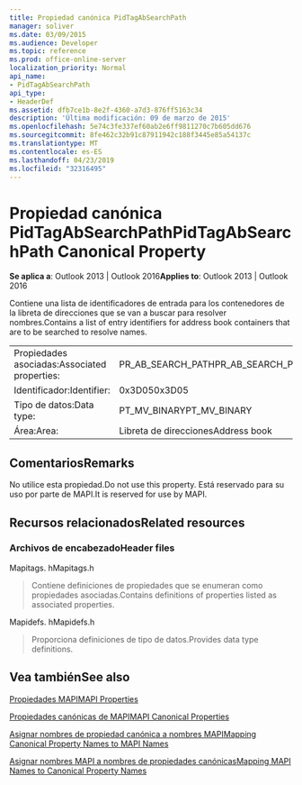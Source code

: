 ```yaml
---
title: Propiedad canónica PidTagAbSearchPath
manager: soliver
ms.date: 03/09/2015
ms.audience: Developer
ms.topic: reference
ms.prod: office-online-server
localization_priority: Normal
api_name:
- PidTagAbSearchPath
api_type:
- HeaderDef
ms.assetid: dfb7ce1b-8e2f-4360-a7d3-876ff5163c34
description: 'Última modificación: 09 de marzo de 2015'
ms.openlocfilehash: 5e74c3fe337ef60ab2e6ff9811270c7b605dd676
ms.sourcegitcommit: 8fe462c32b91c87911942c188f3445e85a54137c
ms.translationtype: MT
ms.contentlocale: es-ES
ms.lasthandoff: 04/23/2019
ms.locfileid: "32316495"
---
```

# <a name="pidtagabsearchpath-canonical-property"></a><span data-ttu-id="3262f-103">Propiedad canónica PidTagAbSearchPath</span><span class="sxs-lookup"><span data-stu-id="3262f-103">PidTagAbSearchPath Canonical Property</span></span>

  
  
<span data-ttu-id="3262f-104">**Se aplica a**: Outlook 2013 | Outlook 2016</span><span class="sxs-lookup"><span data-stu-id="3262f-104">**Applies to**: Outlook 2013 | Outlook 2016</span></span> 
  
<span data-ttu-id="3262f-105">Contiene una lista de identificadores de entrada para los contenedores de la libreta de direcciones que se van a buscar para resolver nombres.</span><span class="sxs-lookup"><span data-stu-id="3262f-105">Contains a list of entry identifiers for address book containers that are to be searched to resolve names.</span></span> 
  
|||
|:-----|:-----|
|<span data-ttu-id="3262f-106">Propiedades asociadas:</span><span class="sxs-lookup"><span data-stu-id="3262f-106">Associated properties:</span></span>  <br/> |<span data-ttu-id="3262f-107">PR_AB_SEARCH_PATH</span><span class="sxs-lookup"><span data-stu-id="3262f-107">PR_AB_SEARCH_PATH</span></span>  <br/> |
|<span data-ttu-id="3262f-108">Identificador:</span><span class="sxs-lookup"><span data-stu-id="3262f-108">Identifier:</span></span>  <br/> |<span data-ttu-id="3262f-109">0x3D05</span><span class="sxs-lookup"><span data-stu-id="3262f-109">0x3D05</span></span>  <br/> |
|<span data-ttu-id="3262f-110">Tipo de datos:</span><span class="sxs-lookup"><span data-stu-id="3262f-110">Data type:</span></span>  <br/> |<span data-ttu-id="3262f-111">PT_MV_BINARY</span><span class="sxs-lookup"><span data-stu-id="3262f-111">PT_MV_BINARY</span></span>  <br/> |
|<span data-ttu-id="3262f-112">Área:</span><span class="sxs-lookup"><span data-stu-id="3262f-112">Area:</span></span>  <br/> |<span data-ttu-id="3262f-113">Libreta de direcciones</span><span class="sxs-lookup"><span data-stu-id="3262f-113">Address book</span></span>  <br/> |
   
## <a name="remarks"></a><span data-ttu-id="3262f-114">Comentarios</span><span class="sxs-lookup"><span data-stu-id="3262f-114">Remarks</span></span>

<span data-ttu-id="3262f-115">No utilice esta propiedad.</span><span class="sxs-lookup"><span data-stu-id="3262f-115">Do not use this property.</span></span> <span data-ttu-id="3262f-116">Está reservado para su uso por parte de MAPI.</span><span class="sxs-lookup"><span data-stu-id="3262f-116">It is reserved for use by MAPI.</span></span>
  
## <a name="related-resources"></a><span data-ttu-id="3262f-117">Recursos relacionados</span><span class="sxs-lookup"><span data-stu-id="3262f-117">Related resources</span></span>

### <a name="header-files"></a><span data-ttu-id="3262f-118">Archivos de encabezado</span><span class="sxs-lookup"><span data-stu-id="3262f-118">Header files</span></span>

<span data-ttu-id="3262f-119">Mapitags. h</span><span class="sxs-lookup"><span data-stu-id="3262f-119">Mapitags.h</span></span>
  
> <span data-ttu-id="3262f-120">Contiene definiciones de propiedades que se enumeran como propiedades asociadas.</span><span class="sxs-lookup"><span data-stu-id="3262f-120">Contains definitions of properties listed as associated properties.</span></span>
    
<span data-ttu-id="3262f-121">Mapidefs. h</span><span class="sxs-lookup"><span data-stu-id="3262f-121">Mapidefs.h</span></span>
  
> <span data-ttu-id="3262f-122">Proporciona definiciones de tipo de datos.</span><span class="sxs-lookup"><span data-stu-id="3262f-122">Provides data type definitions.</span></span>
    
## <a name="see-also"></a><span data-ttu-id="3262f-123">Vea también</span><span class="sxs-lookup"><span data-stu-id="3262f-123">See also</span></span>



[<span data-ttu-id="3262f-124">Propiedades MAPI</span><span class="sxs-lookup"><span data-stu-id="3262f-124">MAPI Properties</span></span>](mapi-properties.md)
  
[<span data-ttu-id="3262f-125">Propiedades canónicas de MAPI</span><span class="sxs-lookup"><span data-stu-id="3262f-125">MAPI Canonical Properties</span></span>](mapi-canonical-properties.md)
  
[<span data-ttu-id="3262f-126">Asignar nombres de propiedad canónica a nombres MAPI</span><span class="sxs-lookup"><span data-stu-id="3262f-126">Mapping Canonical Property Names to MAPI Names</span></span>](mapping-canonical-property-names-to-mapi-names.md)
  
[<span data-ttu-id="3262f-127">Asignar nombres MAPI a nombres de propiedades canónicas</span><span class="sxs-lookup"><span data-stu-id="3262f-127">Mapping MAPI Names to Canonical Property Names</span></span>](mapping-mapi-names-to-canonical-property-names.md)

